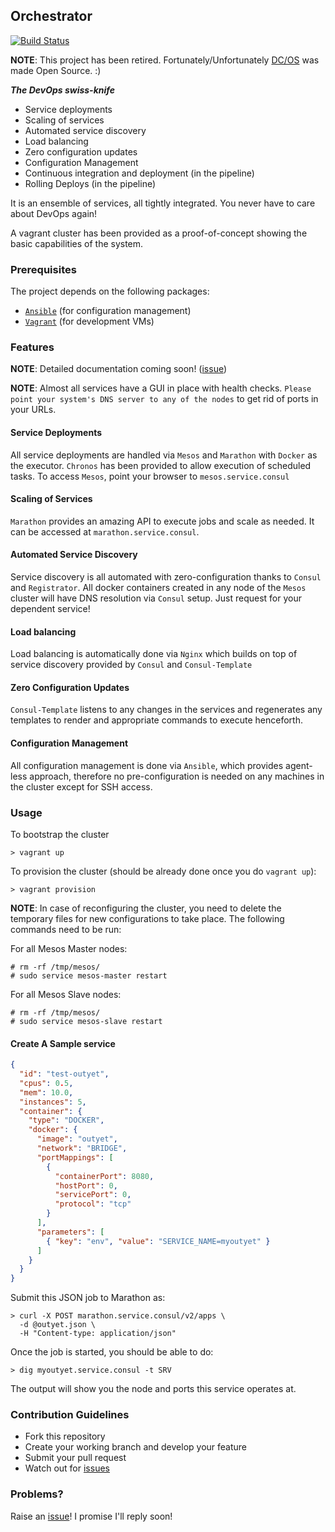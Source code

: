 ## Orchestrator

[![Build Status](https://travis-ci.org/activatedgeek/orchestrator.svg?branch=master)](https://travis-ci.org/activatedgeek/orchestrator)

**NOTE**: This project has been retired. Fortunately/Unfortunately [DC/OS](https://dcos.io) was made Open Source. :)

***The DevOps swiss-knife***

* Service deployments
* Scaling of services
* Automated service discovery
* Load balancing
* Zero configuration updates
* Configuration Management
* Continuous integration and deployment (in the pipeline)
* Rolling Deploys (in the pipeline)

It is an ensemble of services, all tightly integrated. You never have to care
about DevOps again!

A vagrant cluster has been provided as a proof-of-concept showing the
basic capabilities of the system.

### Prerequisites

The project depends on the following packages:

* [`Ansible`](http://www.ansible.com) (for configuration management)
* [`Vagrant`](http://www.vagrantup.com) (for development VMs)

### Features

**NOTE**: Detailed documentation coming soon!
([issue](https://github.com/activatedgeek/orchestrator/issues/7))

**NOTE**: Almost all services have a GUI in place with health checks. `Please
point your system's DNS server to any of the nodes` to get rid of ports in your
URLs.

#### Service Deployments
All service deployments are handled via `Mesos` and `Marathon` with
`Docker` as the executor. `Chronos` has been provided to allow execution
of scheduled tasks. To access `Mesos`, point your browser to `mesos.service.consul`

#### Scaling of Services
`Marathon` provides an amazing API to execute jobs and scale as needed. It can
be accessed at `marathon.service.consul`.

#### Automated Service Discovery
Service discovery is all automated with zero-configuration thanks to
`Consul` and `Registrator`. All docker containers created in any node of the
`Mesos` cluster will have DNS resolution via `Consul` setup. Just request for
your dependent service!

#### Load balancing
Load balancing is automatically done via `Nginx` which builds on top of
service discovery provided by `Consul` and `Consul-Template`

#### Zero Configuration Updates
`Consul-Template` listens to any changes in the services and regenerates any
templates to render and appropriate commands to execute henceforth.

#### Configuration Management
All configuration management is done via `Ansible`, which provides agent-less
approach, therefore no pre-configuration is needed on any machines in the cluster
except for SSH access.

### Usage

To bootstrap the cluster
```
> vagrant up
```

To provision the cluster (should be already done once you do `vagrant up`):
```
> vagrant provision
```

**NOTE**: In case of reconfiguring the cluster, you need to delete the
temporary files for new configurations to take place. The following commands
need to be run:

For all Mesos Master nodes:
```
# rm -rf /tmp/mesos/
# sudo service mesos-master restart
```

For all Mesos Slave nodes:
```
# rm -rf /tmp/mesos/
# sudo service mesos-slave restart
```

#### Create A Sample service
```json
{
  "id": "test-outyet",
  "cpus": 0.5,
  "mem": 10.0,
  "instances": 5,
  "container": {
    "type": "DOCKER",
    "docker": {
      "image": "outyet",
      "network": "BRIDGE",
      "portMappings": [
        {
          "containerPort": 8080,
          "hostPort": 0,
          "servicePort": 0,
          "protocol": "tcp"
        }
      ],
      "parameters": [
        { "key": "env", "value": "SERVICE_NAME=myoutyet" }
      ]
    }
  }
}
```

Submit this JSON job to Marathon as:
```
> curl -X POST marathon.service.consul/v2/apps \
  -d @outyet.json \
  -H "Content-type: application/json"
```

Once the job is started, you should be able to do:
```
> dig myoutyet.service.consul -t SRV
```
The output will show you the node and ports this service operates at.

### Contribution Guidelines

* Fork this repository
* Create your working branch and develop your feature
* Submit your pull request
* Watch out for [issues](https://github.com/activatedgeek/orchestrator/issues)

### Problems?
Raise an [issue](https://github.com/activatedgeek/orchestrator/issues/new)!
I promise I'll reply soon!
